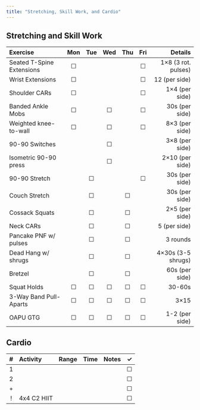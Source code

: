 ```yaml
---
title: "Stretching, Skill Work, and Cardio"
---
```


## Stretching and Skill Work

| Exercise                  | Mon | Tue | Wed | Thu | Fri | Details               |
|:------------|:-:|:-:|:-:|:-:|:-:|----------:|
| Seated T-Spine Extensions | ☐   |     |     |     | ☐   | 1×8 (3 rot. pulses)   |
| Wrist Extensions          | ☐   |     |     |     | ☐   | 12 (per side)         |
| Shoulder CARs             | ☐   |     |     |     | ☐   | 1×4 (per side)        |
| Banded Ankle Mobs         | ☐   |     | ☐   |     | ☐   | 30s (per side)        |
| Weighted knee-to-wall     | ☐   |     | ☐   |     | ☐   | 8×3 (per side)        |
| 90-90 Switches            |     |     | ☐   |     |     | 3×8 (per side)        |
| Isometric 90-90 press     |     |     | ☐   |     |     | 2×10 (per side)       |
| 90-90 Stretch             |     | ☐   |     |     | ☐   | 30s (per side)        |
| Couch Stretch             |     | ☐   |     | ☐   |     | 30s (per side)        |
| Cossack Squats            |     | ☐   |     | ☐   |     | 2×5 (per side)        |
| Neck CARs                 |     | ☐   |     | ☐   |     | 5 (per side)          |
| Pancake PNF w/ pulses     |     | ☐   |     | ☐   |     | 3 rounds              |
| Dead Hang w/ shrugs       |     | ☐   |     | ☐   |     | 4×30s (3-5 shrugs)    |
| Bretzel                   |     | ☐   |     | ☐   |     | 60s (per side)        |
| Squat Holds               | ☐   | ☐   | ☐   | ☐   | ☐   | 30-60s                |
| 3-Way Band Pull-Aparts    | ☐   | ☐   | ☐   | ☐   | ☐   | 3×15                  |
| OAPU GTG                  | ☐   | ☐   | ☐   | ☐   | ☐   | 1-2 (per side)        |

## Cardio

| # | Activity      | Range | Time  | Notes                               | ✓ |
|:-:|:--------------|:------|:------|:------------------------------------|:-:|
| 1 |               |       |       |                                     | ☐ |
| 2 |               |       |       |                                     | ☐ |
| + |               |       |       |                                     | ☐ |
| ! | 4x4 C2 HIIT   |       |       |                                     | ☐ |
